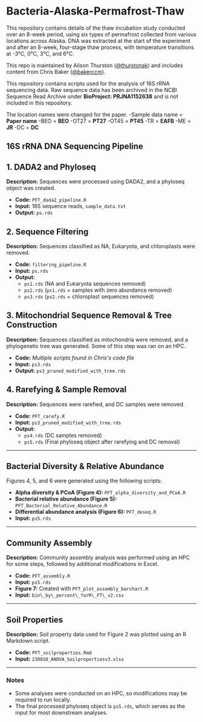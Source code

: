 # Bacteria-Alaska-Permafrost-Thaw

This repository contains details of the thaw incubation study conducted over an 8-week period, using six types of permafrost collected from various locations across Alaska. DNA was extracted at the start of the experiment and after an 8-week, four-stage thaw process, with temperature transitions at -3°C, 0°C, 3°C, and 6°C.

This repo is maintained by Alison Thurston ([@thurstonak](https://github.com/thurstonak)) and includes content from Chris Baker ([@bakerccm](https://github.com/bakerccm)).

This repository contains scripts used for the analysis of 16S rRNA sequencing data. Raw sequence data has been archived in the NCBI Sequence Read Archive under **BioProject: PRJNA1152638** and is not included in this repository.

The location names were changed for the paper.
-Sample data name = **Paper name**
-BEO = **BEO**
-OT27 = **PT27**
-OT45 = **PT45**
-TR = **EAFB**
-ME = **JR**
-DC = **DC**

## 16S rRNA DNA Sequencing Pipeline

## 1. DADA2 and Phyloseq 

**Description:** Sequences were processed using DADA2, and a phyloseq object was created.

- **Code:** `PFT_dada2_pipeline.R`
- **Input:** 16S sequence reads, `sample_data.txt`
- **Output:** `ps.rds`

## 2. Sequence Filtering

**Description:** Sequences classified as NA, Eukaryota, and chloroplasts were removed.

- **Code:** `filtering_pipeline.R`
- **Input:** `ps.rds`
- **Output:**
  - `ps1.rds` (NA and Eukaryota sequences removed)
  - `ps2.rds` (`ps1.rds` + samples with zero abundance removed)
  - `ps3.rds` (`ps2.rds` + chloroplast sequences removed)

## 3. Mitochondrial Sequence Removal & Tree Construction

**Description:** Sequences classified as mitochondria were removed, and a phylogenetic tree was generated. Some of this step was ran on an HPC. 

- **Code:** *Multiple scripts found in Chris's code file*
- **Input:** `ps3.rds`
- **Output:** `ps3_pruned_modified_with_tree.rds`

## 4. Rarefying & Sample Removal

**Description:** Sequences were rarefied, and DC samples were removed.

- **Code:** `PFT_rarefy.R`
- **Input:** `ps3_pruned_modified_with_tree.rds`
- **Output:**
  - `ps4.rds` (DC samples removed)
  - `ps5.rds` (Final phyloseq object after rarefying and DC removal)

---

## Bacterial Diversity & Relative Abundance

Figures 4, 5, and 6 were generated using the following scripts:

- **Alpha diversity & PCoA (Figure 4):** `PFT_alpha_diversity_and_PCoA.R`
- **Bacterial relative abundance (Figure 5):** `PFT_Bacterial_Relative_Abundance.R`
- **Differential abundance analysis (Figure 6):** `PFT_deseq.R`
- **Input:** `ps5.rds`

---

## Community Assembly

**Description:** Community assembly analysis was performed using an HPC for some steps, followed by additional modifications in Excel.

- **Code:** `PFT_assembly.R`
- **Input:** `ps5.rds`
- **Figure 7:** Created with `PFT_plot_assembly_barchart.R`
- **Input:** `bin\_by\_percent\_forR\_FT\_v2.csv`

---

## Soil Properties

**Description:** Soil property data used for Figure 2 was plotted using an R Markdown script.

- **Code:** `PFT_soilproperties.Rmd`
- **Input:** `230810_ANOVA_Soilpropertiesv3.xlsx`

---

### Notes
- Some analyses were conducted on an HPC, so modifications may be required to run locally.
- The final processed phyloseq object is `ps5.rds`, which serves as the input for most downstream analyses.

